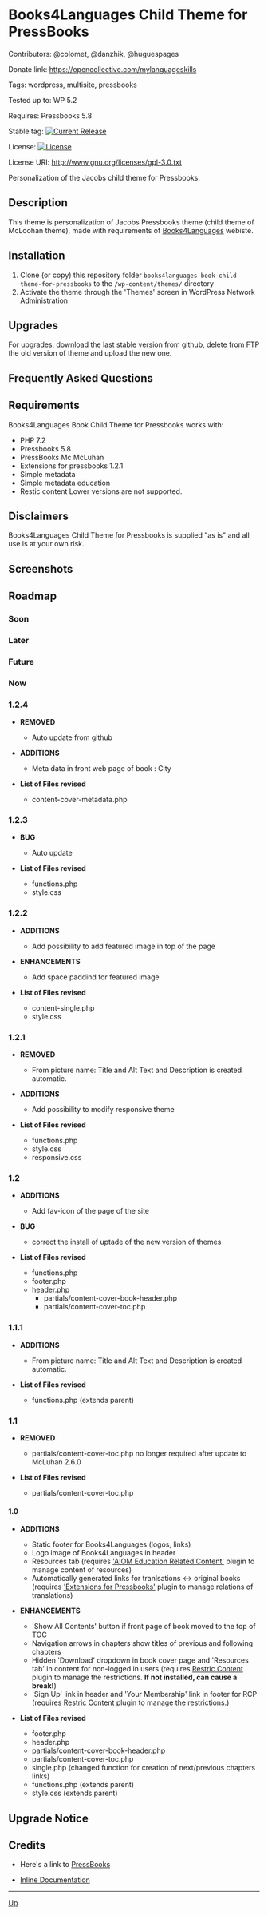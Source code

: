 # Books4Languages Child Theme for PressBooks

Contributors: @colomet, @danzhik, @huguespages

Donate link: https://opencollective.com/mylanguageskills

Tags: wordpress, multisite, pressbooks

Tested up to: WP 5.2

Requires:  Pressbooks 5.8

Stable tag: [![Current Release](https://img.shields.io/github/release/Books4Languages/pressbooks-metadata.svg)](https://github.com/my-language-skills/books4languages-book-child-theme-for-pressbooks/releases/latest/)

License:  [![License](https://img.shields.io/badge/license-GPL--3.0-red.svg)](https://github.com/my-language-skills/all-in-one-metadata/blob/master/LICENSE.txt)

License URI: http://www.gnu.org/licenses/gpl-3.0.txt

Personalization of the Jacobs child theme for Pressbooks.

## Description

This theme is personalization of Jacobs Pressbooks theme (child theme of McLoohan theme), made with requirements of [Books4Languages](https://open.books4languages.com/) webiste.

## Installation

1. Clone (or copy) this repository folder `books4languages-book-child-theme-for-pressbooks` to the `/wp-content/themes/` directory
1. Activate the theme through the 'Themes' screen in WordPress Network Administration

## Upgrades

For upgrades, download the last stable version from github, delete from FTP the old version of theme and upload the new one.

## Frequently Asked Questions


## Requirements

Books4Languages Book Child Theme for Pressbooks works with:

  * PHP 7.2
  * Pressbooks 5.8
  * PressBooks Mc McLuhan
  * Extensions for pressbooks 1.2.1
  * Simple metadata
  * Simple metadata education
  * Restic content
 Lower versions are not supported.

## Disclaimers

Books4Languages Child Theme for Pressbooks is supplied "as is" and all use is at your own risk.

## Screenshots

## Roadmap
### Soon

### Later

### Future

### Now
### 1.2.4
* **REMOVED**
    *  Auto update from github

* **ADDITIONS**
  * Meta data in front web page of book : City


* **List of Files revised**
  * content-cover-metadata.php

### 1.2.3
* **BUG**
  * Auto update

* **List of Files revised**
  * functions.php
  * style.css

### 1.2.2
* **ADDITIONS**
  * Add possibility to add featured image in top of the page

* **ENHANCEMENTS**
  * Add space paddind for featured image

* **List of Files revised**
  * content-single.php
  * style.css

### 1.2.1
* **REMOVED**
	* From picture name:  Title and Alt Text and Description is created automatic.

* **ADDITIONS**
  * Add possibility to modify responsive theme

* **List of Files revised**
  * functions.php
  * style.css
  * responsive.css

### 1.2
* **ADDITIONS**
	* Add fav-icon of the page of the site

* **BUG**
	* correct the install of uptade of the new version of themes

* **List of Files revised**
	* functions.php
  * footer.php
  * header.php
	* partials/content-cover-book-header.php
	* partials/content-cover-toc.php


### 1.1.1
* **ADDITIONS**
	* From picture name:  Title and Alt Text and Description is created automatic.

* **List of Files revised**
	* functions.php (extends parent)

### 1.1
* **REMOVED**
	* partials/content-cover-toc.php no longer required after update to McLuhan 2.6.0

* **List of Files revised**
	* partials/content-cover-toc.php

#### 1.0
* **ADDITIONS**
	* Static footer for Books4Languages (logos, links)
	* Logo image of Books4Languages in header
	* Resources tab (requires ['AIOM Education Related Content'](https://) plugin to manage content of resources)
	* Automatically generated links for tranlsations <-> original books (requires ['Extensions for Pressbooks'](https://) plugin to manage relations of translations)

* **ENHANCEMENTS**
	* 'Show All Contents' button if front page of book moved to the top of TOC
	* Navigation arrows in chapters show titles of previous and following chapters
	* Hidden 'Download' dropdown in book cover page and 'Resources tab' in content for non-logged in users (requires [Restric Content](https://github.com/restrictcontentpro/restrict-content) plugin to manage the restrictions. **If not installed, can cause a break!**)
	* 'Sign Up' link in header and 'Your Membership' link in footer for RCP (requires [Restric Content](https://github.com/restrictcontentpro/restrict-content) plugin to manage the restrictions.)

* **List of Files revised**
	* footer.php
	* header.php
	* partials/content-cover-book-header.php
	* partials/content-cover-toc.php
	* single.php (changed function for creation of next/previous chapters links)
	* functions.php (extends parent)
	* style.css (extends parent)


## Upgrade Notice


## Credits

* Here's a link to [PressBooks](https://pressbooks.org/get-involved/ "Your favorite ebook platform")

* [Inline Documentation](https://make.wordpress.org/core/handbook/best-practices/inline-documentation-standards/)

---
[Up](/README.md)
